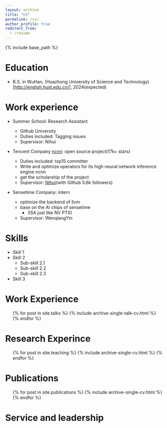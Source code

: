 ```yaml
---
layout: archive
title: "CV"
permalink: /cv/
author_profile: true
redirect_from:
  - /resume
---
```


{% include base_path %}

Education
======
* B.S. in WuHan, (Huazhong University of Science and Technology)[http://english.hust.edu.cn/], 2024(expected)
<!-- * B.S. in GitHub, GitHub University, 2012 -->
<!-- * M.S. in Jekyll, GitHub University, 2014 -->
<!-- * Ph.D in Version Control Theory, GitHub University, 2018 (expected) -->

Work experience
======
* Summer School: Research Assistant
  * Github University
  * Duties included: Tagging issues
  * Supervisor: Nihui

* Tencent Company [ncnn](https://github.com/Tencent/ncnn): open source project(17k+ stars) 
  * Duties included: top15 committer
  * Write and optimize operators for its high neural network inference engine ncnn
  * get the scholarship of the project
  * Supervisor: [Nihui](https://github.com/nihui)(with Github 5.6k followers)

* Sensetime Company: intern
  * optimize the backend of llvm
  * base on the AI chips of sensetime
    * (ISA just like NV PTX)
  <!-- * Duties included: Merging pull requests -->
  * Supervisor: WenqiangYin


Skills
======
* Skill 1
* Skill 2
  * Sub-skill 2.1
  * Sub-skill 2.2
  * Sub-skill 2.3
* Skill 3

Work Experience
======
  <ul>{% for post in site.talks %}
    {% include archive-single-talk-cv.html %}
  {% endfor %}</ul>
  
Research Experince
======
  <ul>{% for post in site.teaching %}
    {% include archive-single-cv.html %}
  {% endfor %}</ul>

Publications
======
  <ul>{% for post in site.publications %}
    {% include archive-single-cv.html %}
  {% endfor %}</ul>
   
Service and leadership
======
<!-- * Currently signed in to 43 different slack teams -->

